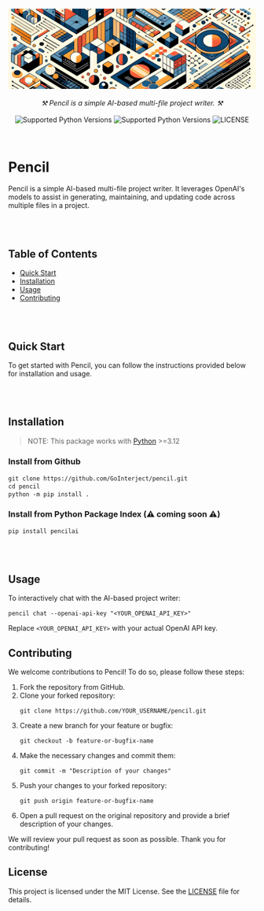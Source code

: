 
<p align="center">
    <img src="./banner.png" />
    <br />
    <br />
    <i>
    ⚒️ Pencil is a simple AI-based multi-file project writer. ⚒️
    </i>
    <br />
    <br />
    <img
        src="https://img.shields.io/badge/v0.1.0-white?color=black&style=for-the-badge&logo=git"
        alt="Supported Python Versions"
    />
    <img
        src="https://img.shields.io/badge/3.12-white?color=black&style=for-the-badge&logo=python"
        alt="Supported Python Versions"
    />
    <!-- <img
        src="https://img.shields.io/badge/Powered by FASTAPI-black?color=black&style=for-the-badge&logo=fastapi"
        alt="We Support FastAPI"
    /> -->
    <img
        src="https://img.shields.io/badge/📜MIT-black?color=black&style=for-the-badge"
        alt="LICENSE"
    />
</p>

<br>

# Pencil

Pencil is a simple AI-based multi-file project writer. It leverages OpenAI's models to assist in generating, maintaining, and updating code across multiple files in a project.

<br>
<br>

## Table of Contents
- [Quick Start](#quick-start)
- [Installation](#installation)
- [Usage](#usage)
- [Contributing](#contributing)

<br>
<br>

## Quick Start
To get started with Pencil, you can follow the instructions provided below for installation and usage.

<br>
<br>

## Installation
> NOTE: This package works with [Python](https://www.python.org/downloads/) >=3.12

### Install from Github

```
git clone https://github.com/GoInterject/pencil.git
cd pencil
python -m pip install .
```

### Install from Python Package Index (⚠️ coming soon ⚠️)
```
pip install pencilai
```

<br>
<br>

## Usage
To interactively chat with the AI-based project writer:

```
pencil chat --openai-api-key "<YOUR_OPENAI_API_KEY>"
```
Replace `<YOUR_OPENAI_API_KEY>` with your actual OpenAI API key.


## Contributing
We welcome contributions to Pencil! To do so, please follow these steps:

1. Fork the repository from GitHub.
2. Clone your forked repository:
    ```
    git clone https://github.com/YOUR_USERNAME/pencil.git
    ```
3. Create a new branch for your feature or bugfix:
    ```
    git checkout -b feature-or-bugfix-name
    ```
4. Make the necessary changes and commit them:
    ```
    git commit -m "Description of your changes"
    ```
5. Push your changes to your forked repository:
    ```
    git push origin feature-or-bugfix-name
    ```
6. Open a pull request on the original repository and provide a brief description of your changes.

We will review your pull request as soon as possible. Thank you for contributing!


## License
This project is licensed under the MIT License. See the [LICENSE](./LICENSE) file for details.